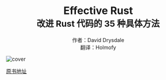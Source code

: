 <h1 style="text-align:center">Effective Rust<br/><sub>改进 Rust 代码的 35 种具体方法</sub></h1>

<div style="text-align:center">作者：David Drysdale</div>
<div style="text-align:center">翻译：Holmofy</div>

![cover](https://effective-rust.com/images/cover.jpg)

[原书地址](https://effective-rust.com)
